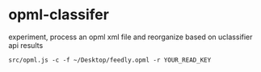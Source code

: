 # opml-classifer
experiment, process an opml xml file and reorganize based on uclassifier api results

```
src/opml.js -c -f ~/Desktop/feedly.opml -r YOUR_READ_KEY 
```
